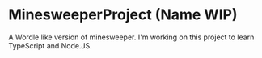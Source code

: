 # MinesweeperProject (Name WIP)
A Wordle like version of minesweeper. I'm working on this project to learn TypeScript and Node.JS.

